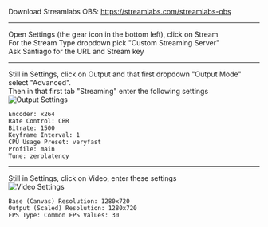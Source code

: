 Download Streamlabs OBS: https://streamlabs.com/streamlabs-obs

---

Open Settings (the gear icon in the bottom left), click on Stream  
For the Stream Type dropdown pick "Custom Streaming Server"  
Ask Santiago for the URL and Stream key

---

Still in Settings, click on Output and that first dropdown "Output Mode" select "Advanced".  
Then in that first tab "Streaming" enter the following settings  
![Output Settings](https://i.imgur.com/Yk1aT0k.png)
```
Encoder: x264
Rate Control: CBR
Bitrate: 1500
Keyframe Interval: 1
CPU Usage Preset: veryfast
Profile: main
Tune: zerolatency
```

---

Still in Settings, click on Video, enter these settings  
![Video Settings](https://i.imgur.com/YR62yGQ.png)
```
Base (Canvas) Resolution: 1280x720
Output (Scaled) Resolution: 1280x720
FPS Type: Common FPS Values: 30
```
